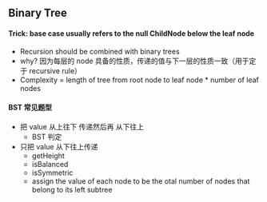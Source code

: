 ## Binary Tree

#### Trick: base case usually refers to the null ChildNode below the leaf node

- Recursion should be combined with binary trees
- why? 因为每层的 node 具备的性质，传递的值与下一层的性质一致（用于定于 recursive rule）
- Complexity = length of tree from root node to leaf node \* number of leaf nodes

#### BST 常见题型

- 把 value 从上往下 传递然后再 从下往上
  - BST 判定
- 只把 value 从下往上传递
  - getHeight
  - isBalanced
  - isSymmetric
  - assign the value of each node to be the otal number of nodes that belong to its left subtree

